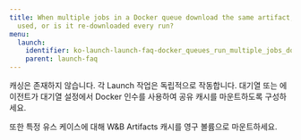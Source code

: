 ```yaml
---
title: When multiple jobs in a Docker queue download the same artifact, is any caching
  used, or is it re-downloaded every run?
menu:
  launch:
    identifier: ko-launch-launch-faq-docker_queues_run_multiple_jobs_download_same_artifact_useartifact
    parent: launch-faq
---
```


캐싱은 존재하지 않습니다. 각 Launch 작업은 독립적으로 작동합니다. 대기열 또는 에이전트가 대기열 설정에서 Docker 인수를 사용하여 공유 캐시를 마운트하도록 구성하세요.

또한 특정 유스 케이스에 대해 W&B Artifacts 캐시를 영구 볼륨으로 마운트하세요.
